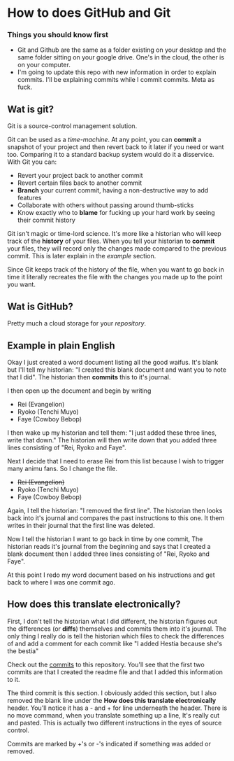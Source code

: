 # How to does GitHub and Git

### Things you should know first
* Git and Github are the same as a folder existing on your desktop and the same folder sitting on your google drive. One's in the cloud, the other is on your computer.
* I'm going to update this repo with new information in order to explain commits. I'll be explaining commits while I commit commits. Meta as fuck.

## Wat is git?
Git is a source-control management solution. 

Git can be used as a *time-machine*. At any point, you can **commit** a snapshot of your project and then revert back to it later if you need or want too. Comparing it to a standard backup system would do it a disservice. With Git you can:

- Revert your project back to another commit
- Revert certain files back to another commit
- **Branch** your current commit, having a non-destructive way to add features
- Collaborate with others without passing around thumb-sticks
- Know exactly who to **blame** for fucking up your hard work by seeing their commit history 

Git isn't magic or time-lord science. It's more like a historian who will keep track of the **history** of your files. When you tell your historian to **commit** your files, they will record only the changes made compared to the previous commit. This is later explain in the *example* section.

Since Git keeps track of the history of the file, when you want to go back in time it literally recreates the file with the changes you made up to the point you want.

## Wat is GitHub?
Pretty much a cloud storage for your *repository*.

## Example in plain English
Okay I just created a word document listing all the good waifus. It's blank but I'll tell my historian: "I created this blank document and want you to note that I did". The historian then **commits** this to it's journal.

I then open up the document and begin by writing 

 - Rei (Evangelion)
 - Ryoko (Tenchi Muyo)
 - Faye (Cowboy Bebop)

I then wake up my historian and tell them: "I just added these three lines, write that down."
The historian will then write down that you added three lines consisting of "Rei, Ryoko and Faye".

Next I decide that I need to erase Rei from this list because I wish to trigger many animu fans. So I change the file.

- ~~Rei (Evangelion)~~
- Ryoko (Tenchi Muyo)
- Faye (Cowboy Bebop)

Again, I tell the historian: "I removed the first line".
The historian then looks back into it's journal and compares the past instructions to this one. It them writes in their journal that the first line was deleted.

Now I tell the historian I want to go back in time by one commit, The historian reads it's journal from the beginning and says that I created a blank document then I added three lines consisting of "Rei, Ryoko and Faye". 

At this point I redo my word document based on his instructions and get back to where I was one commit ago.

## How does this translate electronically?
First, I don't tell the historian what I did different, the historian figures out the differences (or **diffs**) themselves and commits them into it's journal. The only thing I really do is tell the historian which files to check the differences of and add a comment for each commit like "I added Hestia because she's the bestia" 

Check out the [commits](https://github.com/navx2810/gt-learning-git/commits/master) to this repository. You'll see that the first two commits are that I created the readme file and that I added this information to it. 

The third commit is this section. I obviously added this section, but I also removed the blank line under the **How does this translate electronically** header. You'll notice it has a - and + for line underneath the header. There is no move command, when you translate something up a line, It's really cut and pasted. This is actually two different instructions in the eyes of source control.

Commits are marked by +'s or -'s indicated if something was added or removed. 